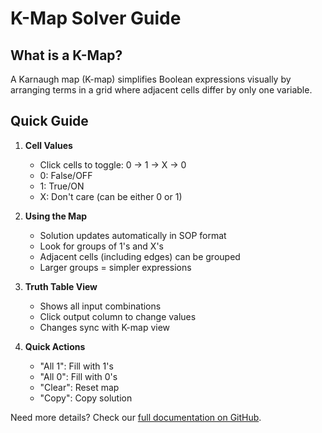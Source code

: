 # K-Map Solver Guide

## What is a K-Map?
A Karnaugh map (K-map) simplifies Boolean expressions visually by arranging terms in a grid where adjacent cells differ by only one variable.

## Quick Guide
1. **Cell Values**
   - Click cells to toggle: 0 → 1 → X → 0
   - 0: False/OFF
   - 1: True/ON
   - X: Don't care (can be either 0 or 1)

2. **Using the Map**
   - Solution updates automatically in SOP format
   - Look for groups of 1's and X's
   - Adjacent cells (including edges) can be grouped
   - Larger groups = simpler expressions

3. **Truth Table View**
   - Shows all input combinations
   - Click output column to change values
   - Changes sync with K-map view

4. **Quick Actions**
   - "All 1": Fill with 1's
   - "All 0": Fill with 0's
   - "Clear": Reset map
   - "Copy": Copy solution

Need more details? Check our [full documentation on GitHub](https://github.com/robonxt/web-kmap).
